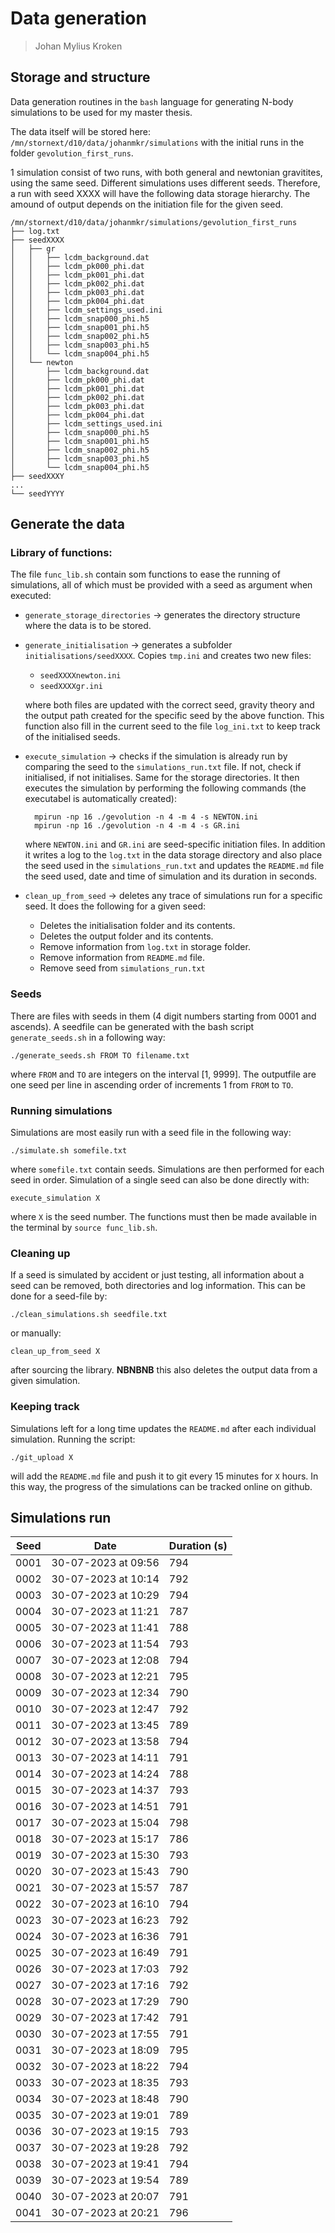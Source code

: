 # Data generation

> Johan Mylius Kroken

## Storage and structure

Data generation routines in the `bash` language for generating N-body simulations to be used for my master thesis. 

The data itself will be stored here: `/mn/stornext/d10/data/johanmkr/simulations` with the initial runs in the folder `gevolution_first_runs`.

1 simulation consist of two runs, with both general and newtonian gravitites, using the same seed. Different simulations uses different seeds. Therefore, a run with seed XXXX will have the following data storage hierarchy. The amound of output depends on the initiation file for the given seed. 

    /mn/stornext/d10/data/johanmkr/simulations/gevolution_first_runs
    ├── log.txt
    ├── seedXXXX
    │   ├── gr
    │   │   ├── lcdm_background.dat
    │   │   ├── lcdm_pk000_phi.dat
    │   │   ├── lcdm_pk001_phi.dat
    │   │   ├── lcdm_pk002_phi.dat
    │   │   ├── lcdm_pk003_phi.dat
    │   │   ├── lcdm_pk004_phi.dat
    │   │   ├── lcdm_settings_used.ini
    │   │   ├── lcdm_snap000_phi.h5
    │   │   ├── lcdm_snap001_phi.h5
    │   │   ├── lcdm_snap002_phi.h5
    │   │   ├── lcdm_snap003_phi.h5
    │   │   └── lcdm_snap004_phi.h5
    │   └── newton
    │       ├── lcdm_background.dat
    │       ├── lcdm_pk000_phi.dat
    │       ├── lcdm_pk001_phi.dat
    │       ├── lcdm_pk002_phi.dat
    │       ├── lcdm_pk003_phi.dat
    │       ├── lcdm_pk004_phi.dat
    │       ├── lcdm_settings_used.ini
    │       ├── lcdm_snap000_phi.h5
    │       ├── lcdm_snap001_phi.h5
    │       ├── lcdm_snap002_phi.h5
    │       ├── lcdm_snap003_phi.h5
    │       └── lcdm_snap004_phi.h5
    ├── seedXXXY
    ...
    └── seedYYYY


## Generate the data

### Library of functions:

The file `func_lib.sh` contain som functions to ease the running of simulations, all of which must be provided with a seed as argument when executed:

* `generate_storage_directories` $\to$ generates the directory structure where the data is to be stored. 
* `generate_initialisation` $\to$ generates a subfolder `initialisations/seedXXXX`. Copies `tmp.ini` and creates two new files: 
    * `seedXXXXnewton.ini`
    * `seedXXXXgr.ini`

    where both files are updated with the correct seed, gravity theory and the output path created for the specific seed by the above function. This function also fill in the current seed to the file `log_ini.txt` to keep track of the initialised seeds.
* `execute_simulation` $\to$ checks if the simulation is already run by comparing the seed to the `simulations_run.txt` file. If not, check if initialised, if not initialises. Same for the storage directories. It then executes the simulation by performing the following commands (the executabel is automatically created):

        mpirun -np 16 ./gevolution -n 4 -m 4 -s NEWTON.ini
        mpirun -np 16 ./gevolution -n 4 -m 4 -s GR.ini

    where `NEWTON.ini` and `GR.ini` are seed-specific initiation files. In addition it writes a log to the `log.txt` in the data storage directory and also place the seed used in the `simulations_run.txt` and updates the `README.md` file the seed used, date and time of simulation and its duration in seconds. 

* `clean_up_from_seed` $\to$ deletes any trace of simulations run for a specific seed. It does the following for a given seed:
    * Deletes the initialisation folder and its contents.
    * Deletes the output folder and its contents.
    * Remove information from `log.txt` in storage folder.
    * Remove information from `README.md` file.
    * Remove seed from `simulations_run.txt`

### Seeds
There are files with seeds in them (4 digit numbers starting from 0001 and ascends). A seedfile can be generated with the bash script `generate_seeds.sh` in a following way:

    ./generate_seeds.sh FROM TO filename.txt

where `FROM` and `TO` are integers on the interval [1, 9999]. The outputfile are one seed per line in ascending order of increments 1 from `FROM` to `TO`. 

### Running simulations
Simulations are most easily run with a seed file in the following way:

    ./simulate.sh somefile.txt

where `somefile.txt` contain seeds. Simulations are then performed for each seed in order. Simulation of a single seed can also be done directly with:

    execute_simulation X

where `X` is the seed number. The functions must then be made available in the terminal by `source func_lib.sh`. 

### Cleaning up 
If a seed is simulated by accident or just testing, all information about a seed can be removed, both directories and log information. This can be done for a seed-file by:

    ./clean_simulations.sh seedfile.txt

or manually:

    clean_up_from_seed X

after sourcing the library. **NBNBNB** this also deletes the output data from a given simulation. 

### Keeping track
Simulations left for a long time updates the `README.md` after each individual simulation. Running the script:

    ./git_upload X

will add the `README.md` file and push it to git every 15 minutes for `X` hours. In this way, the progress of the simulations can be tracked online on github. 


## Simulations run

| Seed | Date | Duration (s) |
|------|------|--------------|
|0001|30-07-2023 at 09:56|794|
|0002|30-07-2023 at 10:14|792|
|0003|30-07-2023 at 10:29|794|
|0004|30-07-2023 at 11:21|787|
|0005|30-07-2023 at 11:41|788|
|0006|30-07-2023 at 11:54|793|
|0007|30-07-2023 at 12:08|794|
|0008|30-07-2023 at 12:21|795|
|0009|30-07-2023 at 12:34|790|
|0010|30-07-2023 at 12:47|792|
|0011|30-07-2023 at 13:45|789|
|0012|30-07-2023 at 13:58|794|
|0013|30-07-2023 at 14:11|791|
|0014|30-07-2023 at 14:24|788|
|0015|30-07-2023 at 14:37|793|
|0016|30-07-2023 at 14:51|791|
|0017|30-07-2023 at 15:04|798|
|0018|30-07-2023 at 15:17|786|
|0019|30-07-2023 at 15:30|793|
|0020|30-07-2023 at 15:43|790|
|0021|30-07-2023 at 15:57|787|
|0022|30-07-2023 at 16:10|794|
|0023|30-07-2023 at 16:23|792|
|0024|30-07-2023 at 16:36|791|
|0025|30-07-2023 at 16:49|791|
|0026|30-07-2023 at 17:03|792|
|0027|30-07-2023 at 17:16|792|
|0028|30-07-2023 at 17:29|790|
|0029|30-07-2023 at 17:42|791|
|0030|30-07-2023 at 17:55|791|
|0031|30-07-2023 at 18:09|795|
|0032|30-07-2023 at 18:22|794|
|0033|30-07-2023 at 18:35|793|
|0034|30-07-2023 at 18:48|790|
|0035|30-07-2023 at 19:01|789|
|0036|30-07-2023 at 19:15|793|
|0037|30-07-2023 at 19:28|792|
|0038|30-07-2023 at 19:41|794|
|0039|30-07-2023 at 19:54|789|
|0040|30-07-2023 at 20:07|791|
|0041|30-07-2023 at 20:21|796|
